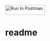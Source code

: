 [<img src="https://run.pstmn.io/button.svg" alt="Run In Postman" style="width: 128px; height: 32px;">](https://app.getpostman.com/run-collection/37175739-35c849d3-7129-42c4-b695-5cd98b22fa0e?action=collection%2Ffork&source=rip_markdown&collection-url=entityId%3D37175739-35c849d3-7129-42c4-b695-5cd98b22fa0e%26entityType%3Dcollection%26workspaceId%3D4037d1f0-134a-4166-a7a8-4978cbe0e6b2)



# readme